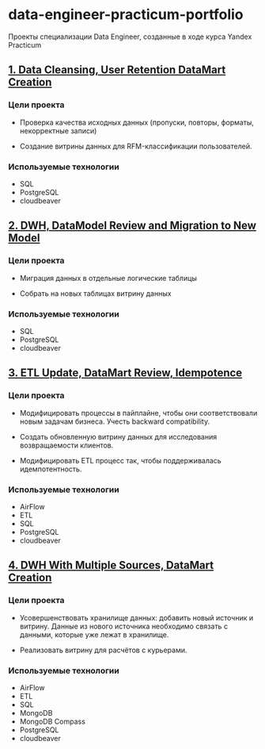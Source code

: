 # data-engineer-practicum-portfolio
Проекты специализации Data Engineer, созданные в ходе курса Yandex Practicum  

## [1. Data Cleansing, User Retention DataMart Creation](</1 Data Cleansing, User Retention DataMart Creation/README.md>)

### **Цели проекта**  

- Проверка качества исходных данных (пропуски, повторы, форматы, некорректные записи)

- Создание витрины данных для RFM-классификации пользователей. 

### **Используемые технологии**
- SQL  
- PostgreSQL  
- cloudbeaver   

## [2. DWH, DataModel Review and Migration to New Model](</2 DWH, DataModel Review, Migration to New Model/README.md>)

### **Цели проекта**  

- Миграция данных в отдельные логические таблицы  

- Собрать на новых таблицах витрину данных

### **Используемые технологии**
- SQL  
- PostgreSQL  
- cloudbeaver   

## [3. ETL Update, DataMart Review, Idempotence](</3 ETL Update, DataMart Review, Idempotence/README.md>)

### **Цели проекта**  

- Модифицировать процессы в пайплайне, чтобы они соответствовали новым задачам бизнеса. Учесть backward compatibility.

- Создать обновленную витрину данных для исследования возвращаемости клиентов.

- Модифицировать ETL процесс так, чтобы поддерживалась идемпотентность.

### **Используемые технологии**
- AirFlow  
- ETL    
- SQL  
- PostgreSQL  
- cloudbeaver   


## [4. DWH With Multiple Sources, DataMart Creation](</4 DWH With Multiple Sources, DataMart Creation/README.md>)

### **Цели проекта**  

- Усовершенствовать хранилище данных: добавить новый источник и витрину. Данные из нового источника необходимо связать с данными, которые уже лежат в хранилище.  

- Реализовать витрину для расчётов с курьерами.  

### **Используемые технологии**
- AirFlow  
- ETL    
- SQL  
- MongoDB
- MongoDB Compass
- PostgreSQL  
- cloudbeaver   

